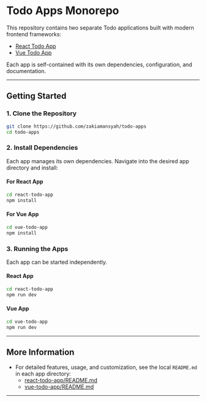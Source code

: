 # Todo Apps Monorepo

This repository contains two separate Todo applications built with modern frontend frameworks:

- [React Todo App](react-todo-app/)
- [Vue Todo App](vue-todo-app/)

Each app is self-contained with its own dependencies, configuration, and documentation.

---

## Getting Started

### 1. Clone the Repository

```sh
git clone https://github.com/zakiamansyah/todo-apps
cd todo-apps
```

### 2. Install Dependencies

Each app manages its own dependencies. Navigate into the desired app directory and install:

#### For React App

```sh
cd react-todo-app
npm install
```

#### For Vue App

```sh
cd vue-todo-app
npm install
```

### 3. Running the Apps

Each app can be started independently.

#### React App

```sh
cd react-todo-app
npm run dev
```

#### Vue App

```sh
cd vue-todo-app
npm run dev
```

---

## More Information

- For detailed features, usage, and customization, see the local `README.md` in each app directory:
  - [react-todo-app/README.md](react-todo-app/README.md)
  - [vue-todo-app/README.md](vue-todo-app/README.md)

---